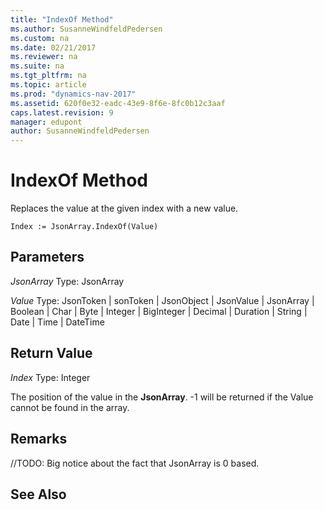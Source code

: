 ```yaml
---
title: "IndexOf Method"
ms.author: SusanneWindfeldPedersen
ms.custom: na
ms.date: 02/21/2017
ms.reviewer: na
ms.suite: na
ms.tgt_pltfrm: na
ms.topic: article
ms.prod: "dynamics-nav-2017"
ms.assetid: 620f0e32-eadc-43e9-8f6e-8fc0b12c3aaf
caps.latest.revision: 9
manager: edupont
author: SusanneWindfeldPedersen
---
```


# IndexOf Method

Replaces the value at the given index with a new value. 

```
Index := JsonArray.IndexOf(Value)
```
## Parameters
*JsonArray*
Type: JsonArray

*Value*
Type: JsonToken | sonToken | JsonObject | JsonValue | JsonArray | Boolean | Char | Byte | Integer | BigInteger | Decimal | Duration | String | Date | Time | DateTime

## Return Value
*Index*
Type: Integer

The position of the value in the **JsonArray**. -1 will be returned if the Value cannot be found in the array.

## Remarks
//TODO: Big notice about the fact that JsonArray is 0 based.

## See Also